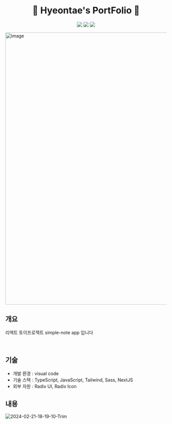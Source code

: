 <p align="center">
  <h1 align="center">🙌 Hyeontae's PortFolio 🙌</h1>
  <p align="center">
 <img src="https://img.shields.io/badge/-NextJS-05122A?style=flat&logo=Next.js&logoColor=ffff"/>
    <img src="https://img.shields.io/badge/-TypeScript-05122A?style=flat&logo=Typescript&logoColor=blue"/>
    <img src="https://img.shields.io/badge/-SASS-05122A?style=flat&logo=Sass&logoColor=red"/>
</p>

<img width="850" alt="image" src="https://github.com/htkim97/Hyeontae_portfolio/assets/52130444/8f4939e6-794e-4407-81cc-42942a68f08d">

<br/>


## 개요
 
  리액트 토이프로젝트 simple-note app 입니다

<br/>

## 기술

- 개발 환경 : visual code
- 기술 스택 : TypeScript, JavaScript, Tailwind, Sass, NextJS
- 외부 자원 : Radix UI, Radix Icon

## 내용

![2024-02-21-18-19-10-Trim](https://github.com/htkim97/Hyeontae_portfolio/assets/52130444/4c669cfb-f0a7-4b7a-8d2a-6179564fd42c)


